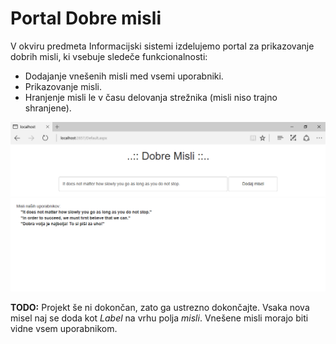 # Portal Dobre misli

V okviru predmeta Informacijski sistemi izdelujemo portal za prikazovanje dobrih misli, ki vsebuje sledeče funkcionalnosti:

* Dodajanje vnešenih misli med vsemi uporabniki.
* Prikazovanje misli.
* Hranjenje misli le v času delovanja strežnika (misli niso trajno shranjene).

![Prikaz zaslonske maske portala Dobrih misli](DobreMisli.png)

**TODO:** Projekt še ni dokončan, zato ga ustrezno dokončajte. Vsaka nova misel naj se doda kot *Label* na vrhu polja *misli*. Vnešene misli morajo biti vidne vsem uporabnikom.